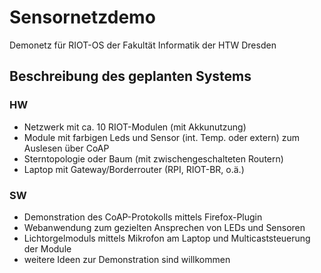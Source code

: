 # Sensornetzdemo
Demonetz für RIOT-OS der Fakultät Informatik der HTW Dresden

## Beschreibung des geplanten Systems
### HW
- Netzwerk mit ca. 10 RIOT-Modulen (mit Akkunutzung)
- Module mit farbigen Leds und Sensor (int. Temp. oder extern) zum Auslesen über CoAP
- Sterntopologie oder Baum (mit zwischengeschalteten Routern)
- Laptop mit Gateway/Borderrouter (RPI, RIOT-BR, o.ä.)

### SW
- Demonstration des CoAP-Protokolls mittels Firefox-Plugin
- Webanwendung zum gezielten Ansprechen von LEDs und Sensoren
- Lichtorgelmoduls mittels Mikrofon am Laptop und Multicaststeuerung der Module
- weitere Ideen zur Demonstration sind willkommen
